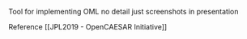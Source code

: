 Tool for implementing OML
no detail just screenshots in presentation

Reference [[JPL2019 - OpenCAESAR Initiative]]